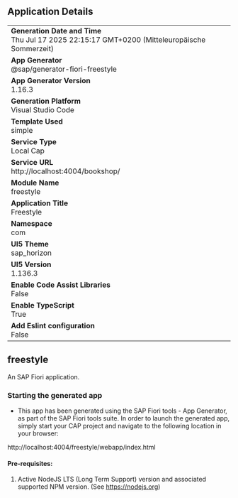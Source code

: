 ## Application Details
|               |
| ------------- |
|**Generation Date and Time**<br>Thu Jul 17 2025 22:15:17 GMT+0200 (Mitteleuropäische Sommerzeit)|
|**App Generator**<br>@sap/generator-fiori-freestyle|
|**App Generator Version**<br>1.16.3|
|**Generation Platform**<br>Visual Studio Code|
|**Template Used**<br>simple|
|**Service Type**<br>Local Cap|
|**Service URL**<br>http://localhost:4004/bookshop/|
|**Module Name**<br>freestyle|
|**Application Title**<br>Freestyle|
|**Namespace**<br>com|
|**UI5 Theme**<br>sap_horizon|
|**UI5 Version**<br>1.136.3|
|**Enable Code Assist Libraries**<br>False|
|**Enable TypeScript**<br>True|
|**Add Eslint configuration**<br>False|

## freestyle

An SAP Fiori application.

### Starting the generated app

-   This app has been generated using the SAP Fiori tools - App Generator, as part of the SAP Fiori tools suite.  In order to launch the generated app, simply start your CAP project and navigate to the following location in your browser:

http://localhost:4004/freestyle/webapp/index.html

#### Pre-requisites:

1. Active NodeJS LTS (Long Term Support) version and associated supported NPM version.  (See https://nodejs.org)


